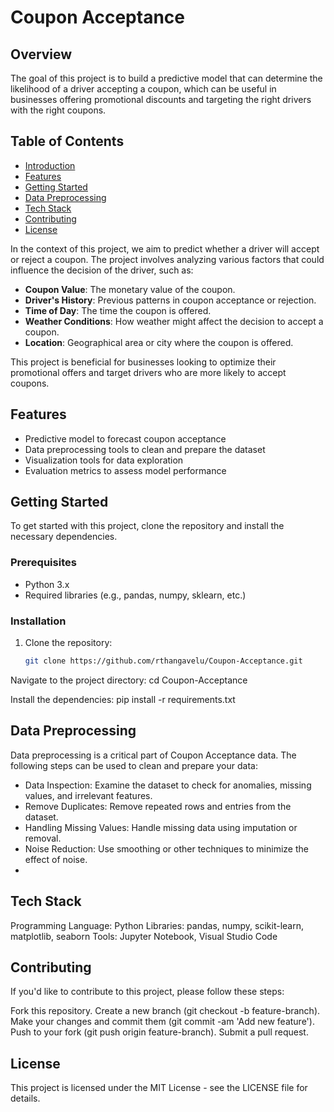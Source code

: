 
# Coupon Acceptance 

## Overview
 The goal of this project is to build a predictive model that can determine the likelihood of a driver accepting a coupon, which can be useful in businesses offering promotional discounts and targeting the right drivers with the right coupons.


## Table of Contents
- [Introduction](#introduction)
- [Features](#features)
- [Getting Started](#getting-started)
- [Data Preprocessing](#data-preprocessing)
- [Tech Stack](#tech-stack)
- [Contributing](#contributing)
- [License](#license)

In the context of this project, we aim to predict whether a driver will accept or reject a coupon. The project involves analyzing various factors that could influence the decision of the driver, such as:

- **Coupon Value**: The monetary value of the coupon.
- **Driver's History**: Previous patterns in coupon acceptance or rejection.
- **Time of Day**: The time the coupon is offered.
- **Weather Conditions**: How weather might affect the decision to accept a coupon.
- **Location**: Geographical area or city where the coupon is offered.

This project is beneficial for businesses looking to optimize their promotional offers and target drivers who are more likely to accept coupons.

## Features
- Predictive model to forecast coupon acceptance
- Data preprocessing tools to clean and prepare the dataset
- Visualization tools for data exploration
- Evaluation metrics to assess model performance

## Getting Started
To get started with this project, clone the repository and install the necessary dependencies.

### Prerequisites
- Python 3.x
- Required libraries (e.g., pandas, numpy, sklearn, etc.)

### Installation
1. Clone the repository:
   ```bash
   git clone https://github.com/rthangavelu/Coupon-Acceptance.git

Navigate to the project directory:
cd Coupon-Acceptance

Install the dependencies:
pip install -r requirements.txt


## Data Preprocessing
Data preprocessing is a critical part of Coupon Acceptance data. The following steps can be used to clean and prepare your data:

- Data Inspection: Examine the dataset to check for anomalies, missing values, and irrelevant features.
- Remove Duplicates: Remove repeated rows and entries from the dataset.
- Handling Missing Values: Handle missing data using imputation or removal.
- Noise Reduction: Use smoothing or other techniques to minimize the effect of noise.
- 
## Tech Stack
Programming Language: Python
Libraries: pandas, numpy, scikit-learn, matplotlib, seaborn
Tools: Jupyter Notebook, Visual Studio Code

## Contributing
If you'd like to contribute to this project, please follow these steps:

Fork this repository.
Create a new branch (git checkout -b feature-branch).
Make your changes and commit them (git commit -am 'Add new feature').
Push to your fork (git push origin feature-branch).
Submit a pull request.


## License
This project is licensed under the MIT License - see the LICENSE file for details.
